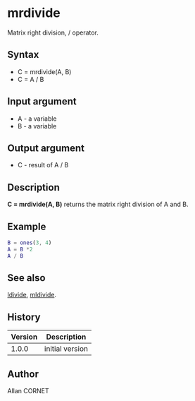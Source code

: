 # mrdivide

Matrix right division, / operator.

## Syntax

- C = mrdivide(A, B)
- C = A / B

## Input argument

- A - a variable
- B - a variable

## Output argument

- C - result of A / B

## Description

  <p><b>C = mrdivide(A, B)</b> returns the matrix right division of A and B.</p>

## Example

```matlab
B = ones(3, 4)
A = B *2
A / B
```

## See also

[ldivide](ldivide.md), [mldivide](mldivide.md).

## History

| Version | Description     |
| ------- | --------------- |
| 1.0.0   | initial version |

## Author

Allan CORNET
